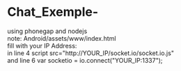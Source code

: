 Chat_Exemple-
=============

using phonegap and nodejs<br>
note: Android/assets/www/index.html<br>
fill with your IP Address: <br>
in line 4 script src="http://YOUR_IP/socket.io/socket.io.js"<br> 
and line 6 var socketio = io.connect("YOUR_IP:1337");<br> 

